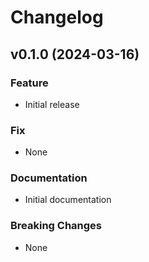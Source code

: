 # Changelog

## v0.1.0 (2024-03-16)

### Feature

- Initial release

### Fix

- None

### Documentation

- Initial documentation

### Breaking Changes

- None
